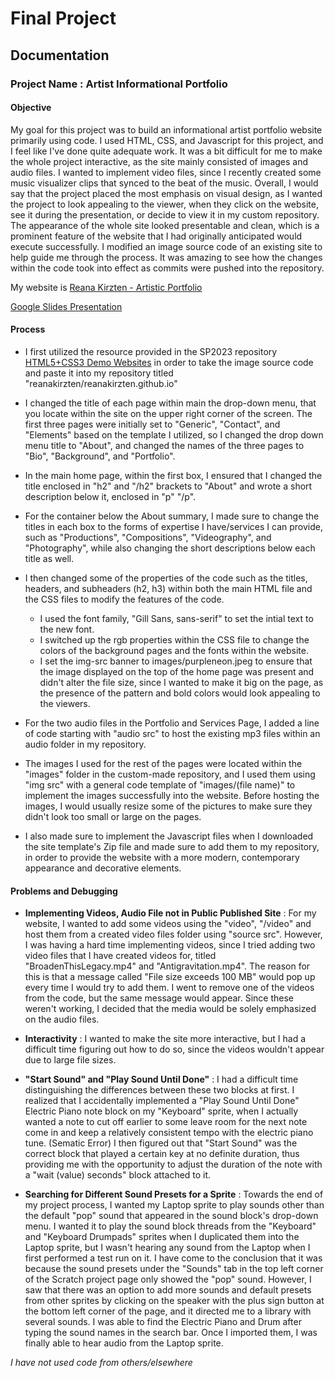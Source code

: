 # Final Project

## Documentation

### Project Name : Artist Informational Portfolio

#### Objective

My goal for this project was to build an informational artist portfolio website primarily using code. I used HTML, CSS, and Javascript for this project, and I feel like I've done quite adequate work. It was a bit difficult for me to make the whole project interactive, as the site mainly consisted of images and audio files. I wanted to implement video files, since I recently created some music visualizer clips that synced to the beat of the music. Overall, I would say that the project placed the most emphasis on visual design, as I wanted the project to look appealing to the viewer, when they click on the website, see it during the presentation, or decide to view it in my custom repository. The appearance of the whole site looked presentable and clean, which is a prominent feature of the website that I had originally anticipated would execute successfully. I modified an image source code of an existing site to help guide me through the process. It was amazing to see how the changes within the code took into effect as commits were pushed into the repository.

My website is [Reana Kirzten - Artistic Portfolio](https://reanakirzten.github.io/)

[Google Slides Presentation](https://docs.google.com/presentation/d/1VI9iKKGiON5JrqS4Ac8mfW5qqDQsdBs9bmc0g4fDKB8/edit?usp=sharing)

#### Process

* I first utilized the resource provided in the SP2023 repository [HTML5+CSS3 Demo Websites](https://html5up.net/) in order to take the image source code and paste it into my repository titled "reanakirzten/reanakirzten.github.io"

* I changed the title of each page within main the drop-down menu, that you locate within the site on the upper right corner of the screen. The first three pages were initially set to "Generic", "Contact", and "Elements" based on the template I utilized, so I changed the drop down menu title to "About", and changed the names of the three pages to "Bio", "Background", and "Portfolio".

* In the main home page, within the first box, I ensured that I changed the title enclosed in "h2" and "/h2" brackets to "About" and wrote a short description below it, enclosed in "p" "/p".

* For the container below the About summary, I made sure to change the titles in each box to the forms of expertise I have/services I can provide, such as "Productions", "Compositions", "Videography", and "Photography", while also changing the short descriptions below each title as well.

* I then changed some of the properties of the code such as the titles, headers, and subheaders (h2, h3) within both the main HTML file and the CSS files to modify the features of the code.
    * I used the font family, "Gill Sans, sans-serif" to set the intial text to the new font.
    * I switched up the rgb properties within the CSS file to change the colors of the background pages and the fonts within the website.
    * I set the img-src banner to images/purpleneon.jpeg to ensure that the image displayed on the top of the home page was present and didn't alter the file size, since I wanted to make it big on the page, as the presence of the pattern and bold colors would look appealing to the viewers.

* For the two audio files in the Portfolio and Services Page, I added a line of code starting with "audio src" to host the existing mp3 files within an audio folder in my repository.

* The images I used for the rest of the pages were located within the "images" folder in the custom-made repository, and I used them using "img src" with a general code template of "images/(file name)" to implement the images successfully into the website. Before hosting the images, I would usually resize some of the pictures to make sure they didn't look too small or large on the pages.

* I also made sure to implement the Javascript files when I downloaded the site template's Zip file and made sure to add them to my repository, in order to provide the website with a more modern, contemporary appearance and decorative elements.

#### Problems and Debugging

* **Implementing Videos, Audio File not in Public Published Site** : For my website, I wanted to add some videos using the "video", "/video" and host them from a created video files folder using "source src". However, I was having a hard time implementing videos, since I tried adding two video files that I have created videos for, titled "BroadenThisLegacy.mp4" and "Antigravitation.mp4". The reason for this is that a message called "File size exceeds 100 MB" would pop up every time I would try to add them. I went to remove one of the videos from the code, but the same message would appear. Since these weren't working, I decided that the media would be solely emphasized on the audio files.

* **Interactivity** : I wanted to make the site more interactive, but I had a difficult time figuring out how to do so, since the videos wouldn't appear due to large file sizes.

* **"Start Sound" and "Play Sound Until Done"** : I had a difficult time distinguishing the differences between these two blocks at first. I realized that I accidentally implemented a "Play Sound Until Done" Electric Piano note block on my "Keyboard" sprite, when I actually wanted a note to cut off earlier to some leave room for the next note come in and keep a relatively consistent tempo with the electric piano tune. (Sematic Error) I then figured out that "Start Sound" was the correct block that played a certain key at no definite duration, thus providing me with the opportunity to adjust the duration of the note with a "wait (value) seconds" block attached to it.

* **Searching for Different Sound Presets for a Sprite** : Towards the end of my project process, I wanted my Laptop sprite to play sounds other than the default "pop" sound that appeared in the sound block's drop-down menu. I wanted it to play the sound block threads from the "Keyboard" and "Keyboard Drumpads" sprites when I duplicated them into the Laptop sprite, but I wasn't hearing any sound from the Laptop when I first performed a test run on it. I have come to the conclusion that it was because the sound presets under the "Sounds" tab in the top left corner of the Scratch project page only showed the "pop" sound. However, I saw that there was an option to add more sounds and default presets from other sprites by clicking on the speaker with the plus sign button at the bottom left corner of the page, and it directed me to a library with several sounds. I was able to find the Electric Piano and Drum after typing the sound names in the search bar. Once I imported them, I was finally able to hear audio from the Laptop sprite.



_I have not used code from others/elsewhere_